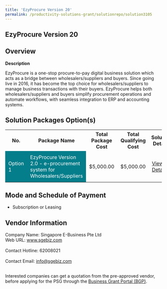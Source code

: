 ```yaml
---
title: 'EzyProcure Version 20'
permalink: /productivity-solutions-grant/solutionrepo/solution3105
---
```


## EzyProcure Version 20

## Overview

**Description**

EzyProcure is a one-stop procure-to-pay digital business solution which acts as a bridge between wholesalers/suppliers and buyers. Since going live in 2016, it has become the top choice for wholesalers/suppliers to manage business transactions with their buyers. EzyProcure helps both wholesalers/suppliers and buyers simplify procurement operations and automate workflows, with seamless integration to ERP and accounting systems.

## Solution Packages Option(s)

<table>
<tr>
<th><b>No.</b></th>
<th><b>Package Name</b></th>
<th><b>Total Package Cost</b></th>
<th><b>Total Qualifying Cost</b></th>
<th><b>Solution Details</b></th>
</tr>
<tr>
<td style='padding: 10px; background-color: #037E8A; color: #FFFFFF;'>Option 1</td>
<td style='padding: 10px; background-color: #037E8A; color: #FFFFFF;'>EzyProcure Version 2.0 - e-procurement system for Wholesalers/Suppliers</td>
<td style='padding: 10px;'>$5,000.00</td>
<td style='padding: 10px;'>$5,000.00</td>
<td style='padding: 10px;'><a href='https://www.gobusiness.gov.sg/images/psg/Singapore_E-business_Desensitised_Annex_3_wef_7_July_2022.pdf' target='_blank'>View Details</a></td>
</tr>
</table>

## Mode and Schedule of Payment

 - Subscription or Leasing

## Vendor Information

 Company Name: Singapore E-Business Pte Ltd<br>Web URL: www.sgebiz.com <br><br>Contact Hotline: 62008021 <br><br>Contact Email: info@sgebiz.com <br><br>

Interested companies can get a quotation from the pre-approved vendor, before applying for the PSG through the <a href='https://www.businessgrants.gov.sg/' target='_blank' rel='noopener'>Business Grant Portal (BGP)</a>.

<script src="/jquery/resize-tables.js"></script>
